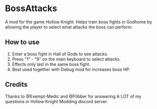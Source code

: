 # BossAttacks

A mod for the game Hollow Knight. Helps train boss fights in Godhome by allowing the player to select what attacks the boss can perform.


## How to use

1. Enter a boss fight in Hall of Gods to see attacks.
2. Press "1" - "9" on the main keyboard to select attacks.
3. Effects only last in the same boss fight.
4. Best used together with Debug mod for increases boss HP.


## Credits

Thanks to @Exempt-Medic and @Flibber for answering A LOT of my questions in Hollow Knight Modding discord server.
